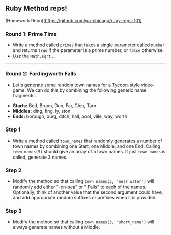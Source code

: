 ## Ruby Method reps!

(Homework Repo)[https://github.com/ga-chicago/ruby-reps-101]

### Round 1: Prime Time
- Write a method called `prime?` that takes a single parameter called `number` and returns `true` if the parameter is a prime number, or `false` otherwise.
- *Use* the `Math.sqrt` ...

---

### Round 2: Fardingworth Falls

- Let's generate some random town names for a Tycoon-style video-game. We can do this by combining the following generic name fragments:
* **Starts:** Bed, Brunn, Dun, Far, Glen, Tarn
* **Middles:** ding, fing, ly, ston
* **Ends:** borough, burg, ditch, hall, pool, ville, way, worth

### Step 1

- Write a method called `town_names` that randomly generates a number of town names by combining one Start, one Middle, and one End. Calling `town_names(5)` should give an array of 5 town names. If just `town_names` is called, generate 3 names.

### Step 2

- Modify the method so that calling `town_names(3, 'near_water')` will randomly add either "-on-sea" or " Falls" to each of the names. Optionally, think of another value that the second argument could have, and add appropriate random suffixes or prefixes when it is provided.

### Step 3

- Modify the method so that calling `town_names(3, 'short_name')` will always generate names without a Middle.
